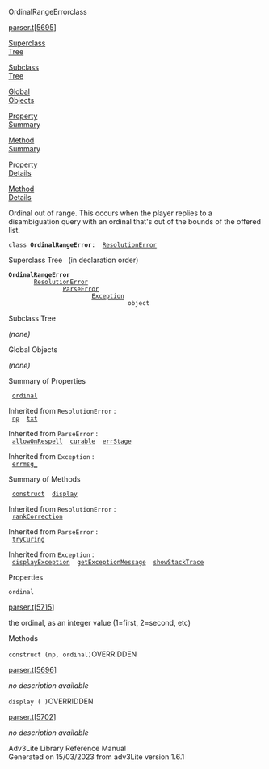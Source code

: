 <span class="title">OrdinalRangeError</span><span class="type">class</span>

[parser.t](../file/parser.t.html)\[[5695](../source/parser.t.html#5695)\]

[Superclass  
Tree](#_SuperClassTree_)

[Subclass  
Tree](#_SubClassTree_)

[Global  
Objects](#_ObjectSummary_)

[Property  
Summary](#_PropSummary_)

[Method  
Summary](#_MethodSummary_)

[Property  
Details](#_Properties_)

[Method  
Details](#_Methods_)

<div class="fdesc">

Ordinal out of range. This occurs when the player replies to a
disambiguation query with an ordinal that's out of the bounds of the
offered list.

`class `**`OrdinalRangeError`**` :   `[`ResolutionError`](../object/ResolutionError.html)

</div>

<span id="_SuperClassTree_"></span>

<div class="mjhd">

<span class="hdln">Superclass Tree</span>   (in declaration order)

</div>

**`OrdinalRangeError`**  
`         `[`ResolutionError`](../object/ResolutionError.html)  
`                 `[`ParseError`](../object/ParseError.html)  
`                         `[`Exception`](../object/Exception.html)  
`                                 object`  
<span id="_SubClassTree_"></span>

<div class="mjhd">

<span class="hdln">Subclass Tree</span>  

</div>

*(none)* <span id="_ObjectSummary_"></span>

<div class="mjhd">

<span class="hdln">Global Objects</span>  

</div>

*(none)* <span id="_PropSummary_"></span>

<div class="mjhd">

<span class="hdln">Summary of Properties</span>  

</div>

` `[`ordinal`](#ordinal)`  `

Inherited from `ResolutionError` :  
` `[`np`](../object/ResolutionError.html#np)`  `[`txt`](../object/ResolutionError.html#txt)`  `

Inherited from `ParseError` :  
` `[`allowOnRespell`](../object/ParseError.html#allowOnRespell)`  `[`curable`](../object/ParseError.html#curable)`  `[`errStage`](../object/ParseError.html#errStage)`  `

Inherited from `Exception` :  
` `[`errmsg_`](../object/Exception.html#errmsg_)`  `

<span id="_MethodSummary_"></span>

<div class="mjhd">

<span class="hdln">Summary of Methods</span>  

</div>

` `[`construct`](#construct)`  `[`display`](#display)`  `

Inherited from `ResolutionError` :  
` `[`rankCorrection`](../object/ResolutionError.html#rankCorrection)`  `

Inherited from `ParseError` :  
` `[`tryCuring`](../object/ParseError.html#tryCuring)`  `

Inherited from `Exception` :  
` `[`displayException`](../object/Exception.html#displayException)`  `[`getExceptionMessage`](../object/Exception.html#getExceptionMessage)`  `[`showStackTrace`](../object/Exception.html#showStackTrace)`  `

<span id="_Properties_"></span>

<div class="mjhd">

<span class="hdln">Properties</span>  

</div>

<span id="ordinal"></span>

`ordinal`

[parser.t](../file/parser.t.html)\[[5715](../source/parser.t.html#5715)\]

<div class="desc">

the ordinal, as an integer value (1=first, 2=second, etc)

</div>

<span id="_Methods_"></span>

<div class="mjhd">

<span class="hdln">Methods</span>  

</div>

<span id="construct"></span>

`construct (np, ordinal)`<span class="rem">OVERRIDDEN</span>

[parser.t](../file/parser.t.html)\[[5696](../source/parser.t.html#5696)\]

<div class="desc">

*no description available*

</div>

<span id="display"></span>

`display ( )`<span class="rem">OVERRIDDEN</span>

[parser.t](../file/parser.t.html)\[[5702](../source/parser.t.html#5702)\]

<div class="desc">

*no description available*

</div>

<div class="ftr">

Adv3Lite Library Reference Manual  
Generated on 15/03/2023 from adv3Lite version 1.6.1

</div>
